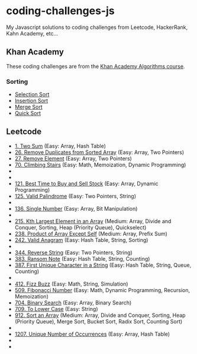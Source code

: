 # coding-challenges-js
My Javascript solutions to coding challenges from Leetcode, HackerRank, Kahn Academy, etc...

## Khan Academy
These coding challenges are from the [Khan Academy Algorithms course](https://www.khanacademy.org/computing/computer-science/algorithms).
### Sorting
* [Selection Sort](src/sort/selectionSort.js)
* [Insertion Sort](src/sort/insertionSort.js)
* [Merge Sort](src/sort/mergeSort.js)
* [Quick Sort](src/sort/quicksort.js)

## Leetcode

* [1. Two Sum](src/array/twoSum.js) (Easy: Array, Hash Table)
* [26. Remove Duplicates from Sorted Array]() (Easy: Array, Two Pointers)
* [27. Remove Element]() (Easy: Array, Two Pointers)
* [70. Climbing Stairs](src/math/climbStairs.js) (Easy: Math, Memoization, Dynamic Programming)
* []()
* []()
* [121. Best Time to Buy and Sell Stock](src/array/maxProfit.js) (Easy: Array, Dynamic Programming)
* [125. Valid Palindrome]() (Easy: Two Pointers, String)
* []()
* [136. Single Number](src/array/singleNumber.js) (Easy: Array, Bit Manipulation)
* []()
* [215. Kth Largest Element in an Array]() (Medium: Array, Divide and Conquer, Sorting, Heap (Priority Queue), Quickselect)
* [238. Product of Array Except Self]() (Medium: Array, Prefix Sum)
* [242. Valid Anagram](src/string/isAnagram.js) (Easy: Hash Table, String, Sorting)
* []()
* [344. Reverse String]() (Easy: Two Pointers, String)
* [383. Ransom Note](src/string/canConstruct.js) (Easy: Hash Table, String, Counting)
* [387. First Unique Character in a String](src/string/firstUniqChar.js) (Easy: Hash Table, String, Queue, Counting)
* []()
* [412. Fizz Buzz](src/math/fizzbuzz.js) (Easy: Math, String, Simulation)
* [509. Fibonacci Number]() (Easy: Math, Dynamic Programming, Recursion, Memoization)
* [704. Binary Search](src/search/binarySearch.js) (Easy: Array, Binary Search)
* [709. To Lower Case]() (Easy: String)
* [912. Sort an Array]() (Medium: Array, Divide and Conquer, Sorting, Heap (Priority Queue), Merge Sort, Bucket Sort, Radix Sort, Counting Sort)
* []()
* [1207. Unique Number of Occurrences]() (Easy: Array, Hash Table)
* []()
* []()
